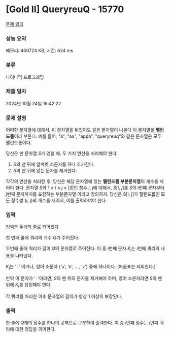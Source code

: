 # [Gold II] QueryreuQ - 15770 

[문제 링크](https://www.acmicpc.net/problem/15770) 

### 성능 요약

메모리: 400724 KB, 시간: 624 ms

### 분류

다이나믹 프로그래밍

### 제출 일자

2024년 10월 24일 16:42:22

### 문제 설명

<p>어떠한 문자열에 대해서, 이 문자열을 뒤집어도 같은 문자열이 나온다 이 문자열을 <strong>팰린드롬</strong>이라 부른다. 예를 들어, "a", "aa", "appa", "queryreuq"와 같은 문자열은 모두 팰린드롬이다.</p>

<p>당신은 빈 문자열 <em>S</em>가 있을 때, 두 가지 연산을 처리해야 한다.</p>

<ol>
	<li><em>S</em>의 맨 뒤에 알파벳 소문자를 하나 추가한다.</li>
	<li><em>S</em>의 맨 뒤에 있는 문자를 제거한다.</li>
</ol>

<p>각각의 연산을 처리한 후, 당신은 해당 문자열에 있는 <strong>팰린드롬 부분문자열</strong>의 개수를 세어야 한다. 문자열 <em>S</em>와 1 ≤ <em>i</em> ≤ <em>j</em> ≤ |<em>S</em>|인 정수 <em>i</em>, <em>j</em>에 대해서, <em>S</em>[<em>i</em>, <em>j</em>]를 <em>S</em>의 <em>i</em>번째 문자부터 <em>j</em>번째 문자까지를 포함하는 부분문자열 이라고 정의하자. 당신은 S[i, j]가 팰린드롬인 모든 정수쌍 (<em>i</em>, <em>j</em>)의 개수를 세어서, 이를 출력하여야 한다.</p>

### 입력 

 <p>입력은 두개의 줄로 되어있다.</p>

<p>첫 번째 줄에 쿼리의 개수 <em>Q</em>가 주어진다.</p>

<p>두번째 줄에 쿼리가 길이 <em>Q</em>의 문자열로 주어진다. 이 중 <em>i</em>번째 문자 <em>K<sub>i</sub></em>는 <em>i</em>번째 쿼리의 내용을 나타낸다.</p>

<p><em>K<sub>i</sub></em>는 '<code>-</code>' 이거나, 영어 소문자 ('<code>a</code>', '<code>b</code>', ..., '<code>z</code>') 중에 하나이다. (따옴표는 제외한다.)</p>

<p>만약 이 문자가 '<code>-</code>'이라면, <em>S</em>의 맨 뒤의 문자를 제거해야 하며, 영어 소문자라면 <em>S</em>의 맨 뒤에 <em>K<sub>i</sub></em>를 삽입해야 한다.</p>

<p>각 쿼리를 처리한 이후 문자열의 길이가 항상 1 이상이 보장된다.    </p>

### 출력 

 <p>한 줄에 <em>Q</em>개의 정수를 하나의 공백으로 구분하여 출력한다. 이 중 <em>i</em>번째 정수는 <em>i</em>번째 쿼리에 대한 정답을 의미한다.</p>

